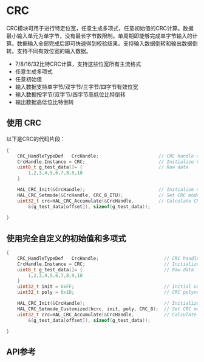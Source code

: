# CRC

CRC模块可用于进行特定位宽，任意生成多项式，任意初始值的CRC计算。数据最小输入单元为单字节，没有最长字节数限制。单周期即能够完成单字节输入的计算。数据输入全部完成后即可快速得到校验结果。支持输入数据倒转和输出数据倒转。支持不同有效位宽的输入数据。
- 7/8/16/32比特CRC计算，支持这些位宽所有主流格式
- 任意生成多项式
- 任意初始值
- 输入数据支持单字节/双字节/三字节/四字节有效位宽
- 输入数据按字节/双字节/四字节高低位比特倒转
- 输出数据高低位比特倒转

## 使用 CRC
以下是CRC的代码片段：

```c
{
    CRC_HandleTypeDef   CrcHandle;                      // CRC handle declaration
    CrcHandle.Instance = CRC;                           // Initialize CRC handle
    uint8_t g_test_data[]= {                            // Raw data
        1,2,3,4,5,6,7,8,9,10
    }

    HAL_CRC_Init(&CrcHandle);                           // Initialize CRC module
    HAL_CRC_Setmode(&CrcHandle, CRC_8_ITU);             // Set CRC mode to CRC-8/ITU standard
    uint32_t crc=HAL_CRC_Accumulate(&CrcHandle,         // Calculate CRC result for g_test_data
        &(g_test_data[offset]), sizeof(g_test_data));
    
}    
```

## 使用完全自定义的初始值和多项式

```c
{
    CRC_HandleTypeDef   CrcHandle;                        // CRC handle declaration
    CrcHandle.Instance = CRC;                             // Initialize CRC handle
    uint8_t g_test_data[]= {                              // Raw data
        1,2,3,4,5,6,7,8,9,10
    }
    uint32_t init = 0xFF;                                 // Initial value
    uint32_t poly = 0x1D;                                 // CRC polynomial

    HAL_CRC_Init(&CrcHandle);                             // Initialize CRC module
    HAL_CRC_Setmode_Customized(hcrc, init, poly, CRC_8);  // Set CRC mode to CRC-8 standard
    uint32_t crc=HAL_CRC_Accumulate(&CrcHandle,           // Calculate CRC result for g_test_data
        &(g_test_data[offset]), sizeof(g_test_data));

}
```


## API参考
[](/api/hal/crc.md)